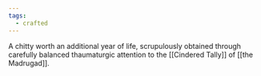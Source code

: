 ```yaml
---
tags:
  - crafted
---
```

A chitty worth an additional year of life, scrupulously obtained through carefully balanced thaumaturgic attention to the [[Cindered Tally]] of [[the Madrugad]].